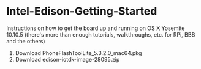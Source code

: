 # Intel-Edison-Getting-Started
Instructions on how to get the board up and running on OS X Yosemite 10.10.5 (there's more than enough tutorials, walkthroughs, etc. for RPi, BBB and the others)

1. Download PhoneFlashToolLite_5.3.2.0_mac64.pkg
2. Download edison-iotdk-image-28095.zip
